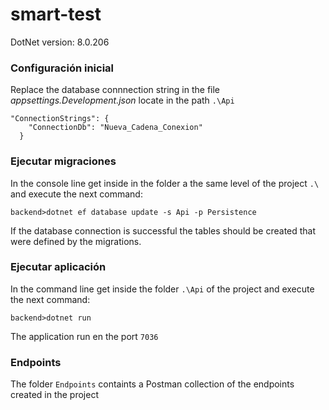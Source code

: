 # smart-test


DotNet version: 8.0.206

### Configuración inicial

Replace the database connnection string in the file *appsettings.Development.json* locate in the path `.\Api`

```
"ConnectionStrings": {
    "ConnectionDb": "Nueva_Cadena_Conexion"
  }
```

### Ejecutar migraciones
In the console line get inside in the folder a the same level of the project `.\`  and execute the next command:
```
backend>dotnet ef database update -s Api -p Persistence
```
If the database connection is successful the tables should be created that were defined by the migrations.

### Ejecutar aplicación
In the command line get inside the folder `.\Api` of the project and execute the next command:
```
backend>dotnet run
```
The application run en the port `7036`

### Endpoints
The folder `Endpoints` containts a Postman collection of the endpoints created in the project
